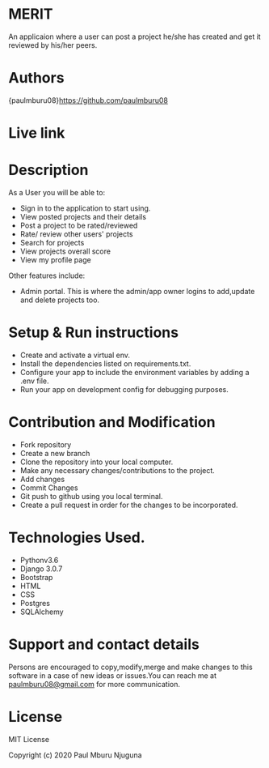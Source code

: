 # MERIT
An applicaion where a user can post a project he/she has created and get it reviewed by his/her peers.

# Authors
{paulmburu08}https://github.com/paulmburu08

# Live link


# Description
As a User you will be able to:
* Sign in to the application to start using.
* View posted projects and their details
* Post a project to be rated/reviewed
* Rate/ review other users' projects
* Search for projects
* View projects overall score
* View my profile page

Other features include:
* Admin portal. This is where the admin/app owner logins to add,update and delete projects too.

# Setup & Run instructions
* Create and activate a virtual env.
* Install the dependencies listed on requirements.txt.
* Configure your app to include the environment variables by adding a .env file.
* Run your app on development config for debugging purposes.

# Contribution and Modification
* Fork repository
* Create a new branch
* Clone the repository into your local computer.
* Make any necessary changes/contributions to the project.
* Add changes
* Commit Changes
* Git push to github using you local terminal.
* Create a pull request in order for the changes to be incorporated.

# Technologies Used.
* Pythonv3.6
* Django 3.0.7
* Bootstrap
* HTML
* CSS
* Postgres
* SQLAlchemy

# Support and contact details
Persons are encouraged to copy,modify,merge and make changes to this software in a case of new ideas or issues.You can reach me at paulmburu08@gmail.com for more communication.

# License
MIT License

Copyright (c) 2020 Paul Mburu Njuguna

